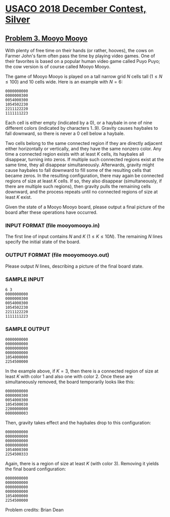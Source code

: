 # [USACO 2018 December Contest, Silver](https://usaco.org/index.php?page=dec18results)

## [Problem 3. Mooyo Mooyo](https://usaco.org/index.php?page=viewproblem2&cpid=860)

With plenty of free time on their hands (or rather, hooves), the cows on Farmer
John's farm often pass the time by playing video games.  One of their favorites
is based on a popular human video game called Puyo Puyo; the cow version is of
course called Mooyo Mooyo.

The game of Mooyo Mooyo is played on a tall narrow grid $N$ cells tall
($1 \leq N \leq 100$) and 10 cells wide.  Here is an example with $N = 6$:

```plaintext
0000000000
0000000300
0054000300
1054502230
2211122220
1111111223
```

Each cell is either empty (indicated by a 0), or a haybale in one of nine
different colors (indicated by characters 1..9).  Gravity causes haybales to
fall downward, so there is never a 0 cell below a haybale.  

Two cells belong to the same connected region if they are directly adjacent
either horizontally or vertically, and they have the same nonzero color.  Any
time a connected region exists with at least $K$ cells, its haybales all
disappear, turning into zeros.  If multiple such connected regions exist at the
same time, they all disappear simultaneously.  Afterwards, gravity might cause
haybales to fall downward to fill some of the resulting cells that became zeros.
In the resulting configuration, there may again be connected regions of size at
least $K$ cells.  If so, they also disappear (simultaneously, if there are
multiple such regions), then gravity pulls the remaining cells downward, and the
process repeats until no connected regions of size at least $K$ exist.  

Given the state of a Mooyo Mooyo board, please output a final picture of the
board after these operations have occurred.

### INPUT FORMAT (file mooyomooyo.in)

The first line of input contains $N$ and $K$ ($1 \leq K \leq 10N$). The
remaining $N$ lines specify the initial state of the board.

### OUTPUT FORMAT (file mooyomooyo.out)

Please output $N$ lines, describing a picture of the final board state.

### SAMPLE INPUT

```plaintext
6 3
0000000000
0000000300
0054000300
1054502230
2211122220
1111111223
```

### SAMPLE OUTPUT

```plaintext
0000000000
0000000000
0000000000
0000000000
1054000000
2254500000
```

In the example above, if $K = 3$, then there is a connected region of size at
least $K$ with color 1 and also one with color 2.  Once these are simultaneously
removed, the board temporarily looks like this:

```plaintext
0000000000
0000000300
0054000300
1054500030
2200000000
0000000003
```

Then, gravity takes effect and the haybales drop to this configuration:

```plaintext
0000000000
0000000000
0000000000
0000000000
1054000300
2254500333
```

Again, there is a region of size at least $K$ (with color 3).  Removing it
yields the final board configuration:

```plaintext
0000000000
0000000000
0000000000
0000000000
1054000000
2254500000
```

Problem credits: Brian Dean
